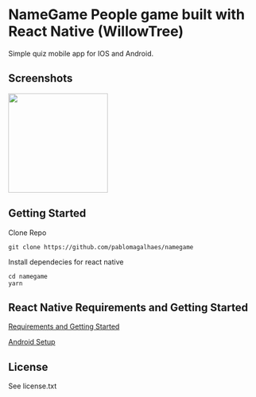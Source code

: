# NameGame People game built with React Native (WillowTree)

Simple quiz mobile app for IOS and Android.

## Screenshots

<img src="https://github.com/pablomagalhaes/namegame/home.png" width="200">


## Getting Started

Clone Repo

````
git clone https://github.com/pablomagalhaes/namegame
````

Install dependecies for react native

````
cd namegame
yarn
````

## React Native Requirements and Getting Started

<a href="https://facebook.github.io/react-native/docs/getting-started.html" target="_blank">Requirements and Getting Started</a>

<a href="https://facebook.github.io/react-native/docs/android-setup.html" target="_blank">Android Setup</a>


## License

See license.txt
